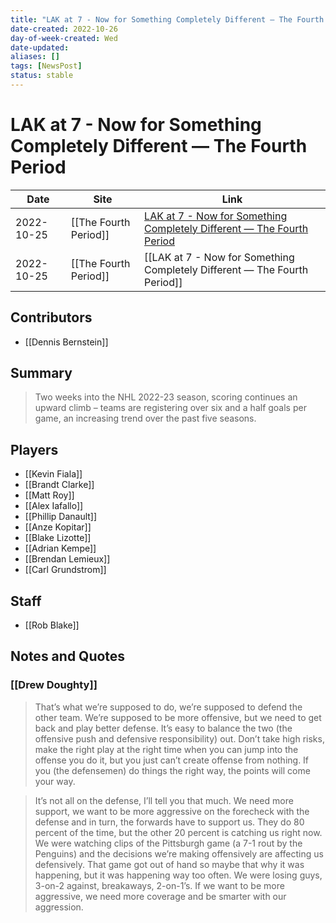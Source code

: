 ```yaml
---
title: "LAK at 7 - Now for Something Completely Different — The Fourth Period"
date-created: 2022-10-26
day-of-week-created: Wed
date-updated: 
aliases: []
tags: [NewsPost]
status: stable
---
```


# LAK at 7 - Now for Something Completely Different — The Fourth Period

| Date       | Site                  | Link                                                                                                                                                               |
| ---------- | --------------------- | ------------------------------------------------------------------------------------------------------------------------------------------------------------------ |
| 2022-10-25 | [[The Fourth Period]] | [LAK at 7 - Now for Something Completely Different — The Fourth Period](https://www.thefourthperiod.com/bernstein/lak-at-7-now-for-something-completely-different) |
| 2022-10-25 | [[The Fourth Period]] | [[LAK at 7 - Now for Something Completely Different — The Fourth Period]]                                                                                          |

## Contributors
- [[Dennis Bernstein]]


## Summary
> Two weeks into the NHL 2022-23 season, scoring continues an upward climb – teams are registering over six and a half goals per game, an increasing trend over the past five seasons.


## Players
- [[Kevin Fiala]]
- [[Brandt Clarke]]
- [[Matt Roy]]
- [[Alex Iafallo]]
- [[Phillip Danault]]
- [[Anze Kopitar]]
- [[Blake Lizotte]]
- [[Adrian Kempe]]
- [[Brendan Lemieux]]
- [[Carl Grundstrom]]


## Staff
- [[Rob Blake]]


## Notes and Quotes
### [[Drew Doughty]]
> That’s what we’re supposed to do, we’re supposed to defend the other team. We’re supposed to be more offensive, but we need to get back and play better defense. It’s easy to balance the two (the offensive push and defensive responsibility) out. Don’t take high risks, make the right play at the right time when you can jump into the offense you do it, but you just can’t create offense from nothing. If you (the defensemen) do things the right way, the points will come your way.

> It’s not all on the defense, I’ll tell you that much. We need more support, we want to be more aggressive on the forecheck with the defense and in turn, the forwards have to support us. They do 80 percent of the time, but the other 20 percent is catching us right now. We were watching clips of the Pittsburgh game (a 7-1 rout by the Penguins) and the decisions we’re making offensively are affecting us defensively. That game got out of hand so maybe that why it was happening, but it was happening way too often. We were losing guys, 3-on-2 against, breakaways, 2-on-1’s. If we want to be more aggressive, we need more coverage and be smarter with our aggression.